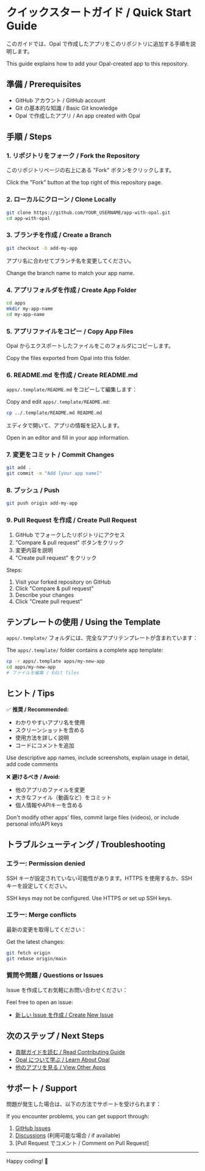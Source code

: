 # クイックスタートガイド / Quick Start Guide

このガイドでは、Opal で作成したアプリをこのリポジトリに追加する手順を説明します。

This guide explains how to add your Opal-created app to this repository.

## 準備 / Prerequisites

- GitHub アカウント / GitHub account
- Git の基本的な知識 / Basic Git knowledge
- Opal で作成したアプリ / An app created with Opal

## 手順 / Steps

### 1. リポジトリをフォーク / Fork the Repository

このリポジトリページの右上にある "Fork" ボタンをクリックします。

Click the "Fork" button at the top right of this repository page.

### 2. ローカルにクローン / Clone Locally

```bash
git clone https://github.com/YOUR_USERNAME/app-with-opal.git
cd app-with-opal
```

### 3. ブランチを作成 / Create a Branch

```bash
git checkout -b add-my-app
```

アプリ名に合わせてブランチ名を変更してください。

Change the branch name to match your app name.

### 4. アプリフォルダを作成 / Create App Folder

```bash
cd apps
mkdir my-app-name
cd my-app-name
```

### 5. アプリファイルをコピー / Copy App Files

Opal からエクスポートしたファイルをこのフォルダにコピーします。

Copy the files exported from Opal into this folder.

### 6. README.md を作成 / Create README.md

`apps/.template/README.md` をコピーして編集します：

Copy and edit `apps/.template/README.md`:

```bash
cp ../.template/README.md README.md
```

エディタで開いて、アプリの情報を記入します。

Open in an editor and fill in your app information.

### 7. 変更をコミット / Commit Changes

```bash
git add .
git commit -m "Add [your app name]"
```

### 8. プッシュ / Push

```bash
git push origin add-my-app
```

### 9. Pull Request を作成 / Create Pull Request

1. GitHub でフォークしたリポジトリにアクセス
2. "Compare & pull request" ボタンをクリック
3. 変更内容を説明
4. "Create pull request" をクリック

Steps:
1. Visit your forked repository on GitHub
2. Click "Compare & pull request"
3. Describe your changes
4. Click "Create pull request"

## テンプレートの使用 / Using the Template

`apps/.template/` フォルダには、完全なアプリテンプレートが含まれています：

The `apps/.template/` folder contains a complete app template:

```bash
cp -r apps/.template apps/my-new-app
cd apps/my-new-app
# ファイルを編集 / Edit files
```

## ヒント / Tips

✅ **推奨 / Recommended:**
- わかりやすいアプリ名を使用
- スクリーンショットを含める
- 使用方法を詳しく説明
- コードにコメントを追加

Use descriptive app names, include screenshots, explain usage in detail, add code comments

❌ **避けるべき / Avoid:**
- 他のアプリのファイルを変更
- 大きなファイル（動画など）をコミット
- 個人情報やAPIキーを含める

Don't modify other apps' files, commit large files (videos), or include personal info/API keys

## トラブルシューティング / Troubleshooting

### エラー: Permission denied

SSH キーが設定されていない可能性があります。HTTPS を使用するか、SSH キーを設定してください。

SSH keys may not be configured. Use HTTPS or set up SSH keys.

### エラー: Merge conflicts

最新の変更を取得してください：

Get the latest changes:

```bash
git fetch origin
git rebase origin/main
```

### 質問や問題 / Questions or Issues

Issue を作成してお気軽にお問い合わせください：

Feel free to open an issue:

- [新しい Issue を作成 / Create New Issue](../../issues/new)

## 次のステップ / Next Steps

- [貢献ガイドを読む / Read Contributing Guide](CONTRIBUTING.md)
- [Opal について学ぶ / Learn About Opal](ABOUT_OPAL.md)
- [他のアプリを見る / View Other Apps](../apps/)

## サポート / Support

問題が発生した場合は、以下の方法でサポートを受けられます：

If you encounter problems, you can get support through:

1. [GitHub Issues](../../issues)
2. [Discussions](../../discussions) (利用可能な場合 / if available)
3. [Pull Request でコメント / Comment on Pull Request]

---

Happy coding! 🚀
